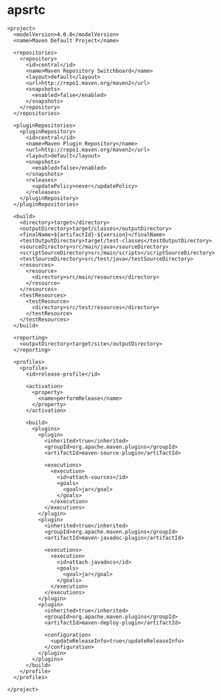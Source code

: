 # apsrtc
    <project>
      <modelVersion>4.0.0</modelVersion>
      <name>Maven Default Project</name>
     
      <repositories>
        <repository>
          <id>central</id>
          <name>Maven Repository Switchboard</name>
          <layout>default</layout>
          <url>http://repo1.maven.org/maven2</url>
          <snapshots>
            <enabled>false</enabled>
          </snapshots>
        </repository>
      </repositories>
     
      <pluginRepositories>
        <pluginRepository>
          <id>central</id>
          <name>Maven Plugin Repository</name>
          <url>http://repo1.maven.org/maven2</url>
          <layout>default</layout>
          <snapshots>
            <enabled>false</enabled>
          </snapshots>
          <releases>
            <updatePolicy>never</updatePolicy>
          </releases>
        </pluginRepository>
      </pluginRepositories>
     
      <build>
        <directory>target</directory>
        <outputDirectory>target/classes</outputDirectory>
        <finalName>${artifactId}-${version}</finalName>
        <testOutputDirectory>target/test-classes</testOutputDirectory>
        <sourceDirectory>src/main/java</sourceDirectory>
        <scriptSourceDirectory>src/main/scripts</scriptSourceDirectory>
        <testSourceDirectory>src/test/java</testSourceDirectory>
        <resources>
          <resource>
            <directory>src/main/resources</directory>
          </resource>
        </resources>
        <testResources>
          <testResource>
            <directory>src/test/resources</directory>
          </testResource>
        </testResources>
      </build>
     
      <reporting>
        <outputDirectory>target/site</outputDirectory>
      </reporting>
     
      <profiles>
        <profile>
          <id>release-profile</id>
     
          <activation>
            <property>
              <name>performRelease</name>
            </property>
          </activation>
     
          <build>
            <plugins>
              <plugin>
                <inherited>true</inherited>
                <groupId>org.apache.maven.plugins</groupId>
                <artifactId>maven-source-plugin</artifactId>
     
                <executions>
                  <execution>
                    <id>attach-sources</id>
                    <goals>
                      <goal>jar</goal>
                    </goals>
                  </execution>
                </executions>
              </plugin>
              <plugin>
                <inherited>true</inherited>
                <groupId>org.apache.maven.plugins</groupId>
                <artifactId>maven-javadoc-plugin</artifactId>
     
                <executions>
                  <execution>
                    <id>attach-javadocs</id>
                    <goals>
                      <goal>jar</goal>
                    </goals>
                  </execution>
                </executions>
              </plugin>
              <plugin>
                <inherited>true</inherited>
                <groupId>org.apache.maven.plugins</groupId>
                <artifactId>maven-deploy-plugin</artifactId>
     
                <configuration>
                  <updateReleaseInfo>true</updateReleaseInfo>
                </configuration>
              </plugin>
            </plugins>
          </build>
        </profile>
      </profiles>
     
    </project>

